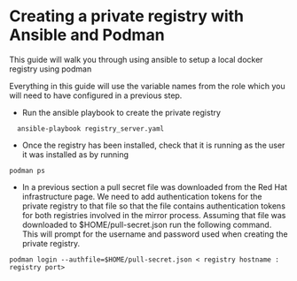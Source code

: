 # Creating a private registry with Ansible and Podman

This guide will walk you through using ansible to setup a local docker registry using podman

Everything in this guide will use the variable names from the role which you will need to have configured in a previous step.


- Run the ansible playbook to create the private registry

```
  ansible-playbook registry_server.yaml
```

- Once the registry has been installed, check that it is running as the user it was installed as by running
```
podman ps
```

- In a previous section a pull secret file was downloaded from the Red Hat infrastructure page. We need to add authentication tokens for the private registry to that file so that the file contains authentication tokens for both registries involved in the mirror process. Assuming that file was downloaded to $HOME/pull-secret.json run the following command. This will prompt for the username and password used when creating the private registry.

```
podman login --authfile=$HOME/pull-secret.json < registry hostname : registry port>
```
